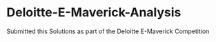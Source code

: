 # Deloitte-E-Maverick-Analysis

Submitted this Solutions as part of the Deloitte E-Maverick Competition
